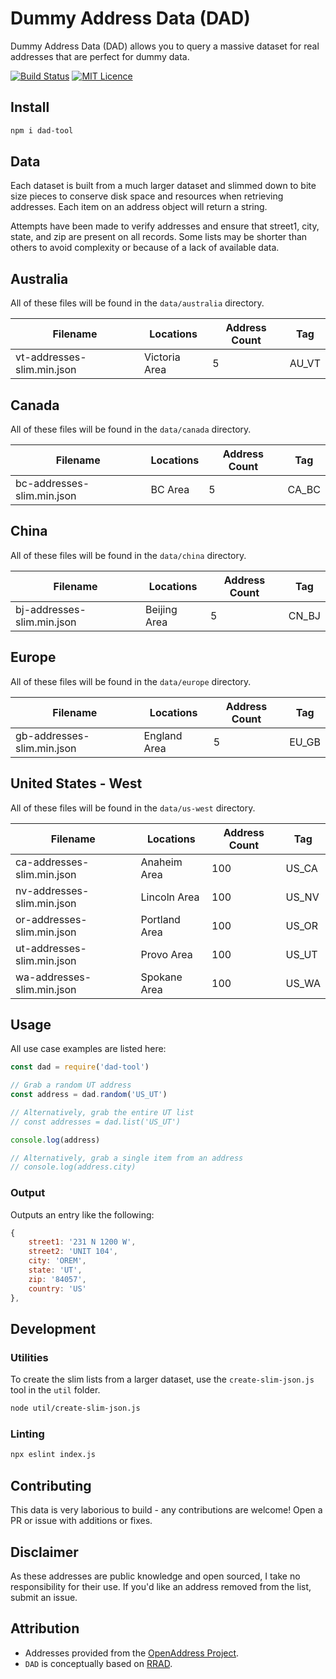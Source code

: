 # Dummy Address Data (DAD)

Dummy Address Data (DAD) allows you to query a massive dataset for real addresses that are perfect for dummy data.

[![Build Status](https://travis-ci.org/justintime50/dad.svg?branch=master)](https://travis-ci.org/justintime50/dad)
[![MIT Licence](https://badges.frapsoft.com/os/mit/mit.svg?v=103)](https://opensource.org/licenses/mit-license.php)

## Install

```bash
npm i dad-tool
```

## Data

Each dataset is built from a much larger dataset and slimmed down to bite size pieces to conserve disk space and resources when retrieving addresses. Each item on an address object will return a string.

Attempts have been made to verify addresses and ensure that street1, city, state, and zip are present on all records. Some lists may be shorter than others to avoid complexity or because of a lack of available data.

## Australia

All of these files will be found in the `data/australia` directory.

| Filename                   | Locations       | Address Count | Tag    |
| -------------------------- | --------------- | ------------- | ------ |
| vt-addresses-slim.min.json | Victoria Area   | 5             | AU_VT  |

## Canada

All of these files will be found in the `data/canada` directory.

| Filename                   | Locations       | Address Count | Tag    |
| -------------------------- | --------------- | ------------- | ------ |
| bc-addresses-slim.min.json | BC Area         | 5             | CA_BC  |

## China

All of these files will be found in the `data/china` directory.

| Filename                   | Locations       | Address Count | Tag    |
| -------------------------- | --------------- | ------------- | ------ |
| bj-addresses-slim.min.json | Beijing Area    | 5             | CN_BJ  |

## Europe

All of these files will be found in the `data/europe` directory.

| Filename                   | Locations            | Address Count | Tag    |
| -------------------------- | -------------------- | ------------- | ------ |
| gb-addresses-slim.min.json | England Area         | 5             | EU_GB  |

## United States - West

All of these files will be found in the `data/us-west` directory.

| Filename                   | Locations       | Address Count | Tag    |
| -------------------------- | --------------- | ------------- | ------ |
| ca-addresses-slim.min.json | Anaheim Area    | 100           | US_CA  |
| nv-addresses-slim.min.json | Lincoln Area    | 100           | US_NV  |
| or-addresses-slim.min.json | Portland Area   | 100           | US_OR  |
| ut-addresses-slim.min.json | Provo Area      | 100           | US_UT  |
| wa-addresses-slim.min.json | Spokane Area    | 100           | US_WA  |

## Usage

All use case examples are listed here:

```javascript
const dad = require('dad-tool')

// Grab a random UT address
const address = dad.random('US_UT')

// Alternatively, grab the entire UT list
// const addresses = dad.list('US_UT')

console.log(address)

// Alternatively, grab a single item from an address
// console.log(address.city)
```

### Output

Outputs an entry like the following:

```javascript
{
    street1: '231 N 1200 W',
    street2: 'UNIT 104',
    city: 'OREM',
    state: 'UT',
    zip: '84057',
    country: 'US'
},
```

## Development

### Utilities

To create the slim lists from a larger dataset, use the `create-slim-json.js` tool in the `util` folder.

```bash
node util/create-slim-json.js
```

### Linting

```bash
npx eslint index.js
```

## Contributing

This data is very laborious to build - any contributions are welcome! Open a PR or issue with additions or fixes.

## Disclaimer

As these addresses are public knowledge and open sourced, I take no responsibility for their use. If you'd like an address removed from the list, submit an issue.

## Attribution

- Addresses provided from the [OpenAddress Project](https://openaddresses.io).
- `DAD` is conceptually based on [RRAD](https://github.com/EthanRBrown/rrad).
